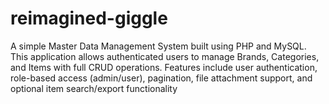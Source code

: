 # reimagined-giggle
A simple Master Data Management System built using PHP and MySQL. This application allows authenticated users to manage Brands, Categories, and Items with full CRUD operations. Features include user authentication, role-based access (admin/user), pagination, file attachment support, and optional item search/export functionality
